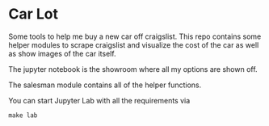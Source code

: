 # Car Lot
Some tools to help me buy a new car off craigslist. This repo contains some
helper modules to scrape craigslist and visualize the cost of the car as well
as show images of the car itself.

The jupyter notebook is the showroom where all my options are shown off.

The salesman module contains all of the helper functions.

You can start Jupyter Lab with all the requirements via
```
make lab
```
